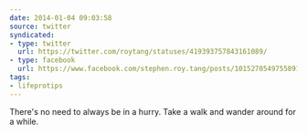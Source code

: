 ```yaml
---
date: 2014-01-04 09:03:58
source: twitter
syndicated:
- type: twitter
  url: https://twitter.com/roytang/statuses/419393757843161089/
- type: facebook
  url: https://www.facebook.com/stephen.roy.tang/posts/10152705497558912
tags:
- lifeprotips
---
```


There's no need to always be in a hurry. Take a walk and wander around for a while.